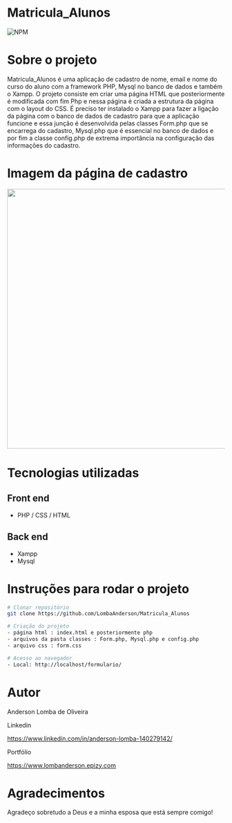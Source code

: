 # Matricula_Alunos
![NPM](https://img.shields.io/npm/l/react)

# Sobre o projeto

Matricula_Alunos é uma aplicação de cadastro de nome, email e nome do curso do aluno com a framework PHP, Mysql no banco de dados e também o Xampp. O projeto consiste em criar uma página HTML que posteriormente é modificada com fim Php e nessa página é criada a estrutura da página com o layout do CSS. É preciso ter instalado o Xampp para fazer a ligação da página com o banco de dados de cadastro para que a aplicação funcione e essa junção é desenvolvida pelas classes Form.php que se encarrega do cadastro, Mysql.php que é essencial no banco de dados e por fim a classe config.php de extrema importância na configuração das informações do cadastro. 

# Imagem da página de cadastro
<div align="center">
<img src="https://user-images.githubusercontent.com/60937513/144054070-e6e673d8-bdc6-4691-a2ce-5f9752ccf6a2.png" width="600" />
</div>

# Tecnologias utilizadas
## Front end
- PHP / CSS / HTML

## Back end
- Xampp
- Mysql

# Instruções para rodar o projeto

```bash
# Clonar repositório
git clone https://github.com/LombaAnderson/Matricula_Alunos

# Criação do projeto 
- página html : index.html e posteriormente php
- arquivos da pasta classes : Form.php, Mysql.php e config.php
- arquivo css : form.css

# Acesso ao navegador
- Local: http://localhost/formulario/

```

# Autor

Anderson Lomba de Oliveira

Linkedin

https://www.linkedin.com/in/anderson-lomba-140279142/

Portfólio

https://www.lombanderson.epizy.com

# Agradecimentos

Agradeço sobretudo a Deus e a minha esposa que está sempre comigo!

